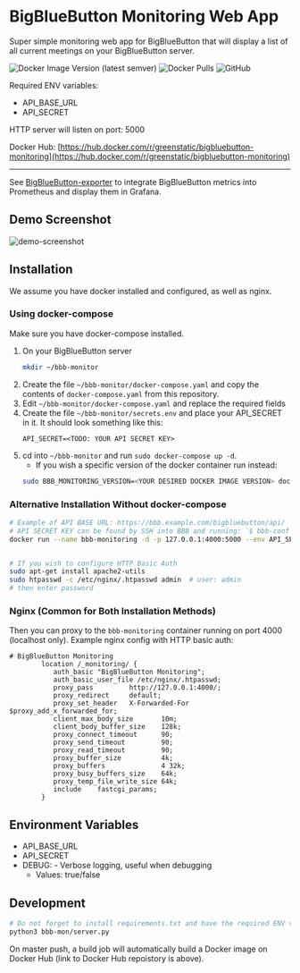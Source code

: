 # BigBlueButton Monitoring Web App
Super simple monitoring web app for BigBlueButton that will display a list of all current meetings on your BigBlueButton server.

![Docker Image Version (latest semver)](https://img.shields.io/docker/v/greenstatic/bigbluebutton-monitoring?label=latest%20docker%20image&logo=Docker&sort=semver)
![Docker Pulls](https://img.shields.io/docker/pulls/greenstatic/bigbluebutton-monitoring?logo=Docker)
![GitHub](https://img.shields.io/github/license/greenstatic/bigbluebutton-monitoring)


Required ENV variables:
* API_BASE_URL
* API_SECRET

HTTP server will listen on port: 5000

Docker Hub: [https://hub.docker.com/r/greenstatic/bigbluebutton-monitoring](https://hub.docker.com/r/greenstatic/bigbluebutton-monitoring)

---

See [BigBlueButton-exporter](https://github.com/greenstatic/bigbluebutton-exporter) to integrate BigBlueButton metrics into Prometheus and display them in Grafana.

## Demo Screenshot
![demo-screenshot](demo.png)

## Installation
We assume you have docker installed and configured, as well as nginx.
### Using docker-compose
Make sure you have docker-compose installed.

1. On your BigBlueButton server
   ```bash
   mkdir ~/bbb-monitor
   ``` 
2. Create the file `~/bbb-monitor/docker-compose.yaml` and copy the contents of `docker-compose.yaml` from this repository.
3. Edit `~/bbb-monitor/docker-compose.yaml` and replace the required fields
4. Create the file `~/bbb-monitor/secrets.env` and place your API_SECRET in it. It should look something like this:
   ```
   API_SECRET=<TODO: YOUR API SECRET KEY>
   ```
4. cd into `~/bbb-monitor` and run `sudo docker-compose up -d`.
    * If you wish a specific version of the docker container run instead:
    ```bash
    sudo BBB_MONITORING_VERSION=<YOUR DESIRED DOCKER IMAGE VERSION> docker-compose up -d
    ```  
   
### Alternative Installation Without docker-compose
```bash
# Example of API BASE URL: https://bbb.example.com/bigbluebutton/api/
# API SECRET KEY can be found by SSH into BBB and running: `$ bbb-conf --secret`
docker run --name bbb-monitoring -d -p 127.0.0.1:4000:5000 --env API_SECRET=<API SECRET KEY> --env API_BASE_URL=<API BASE URL> greenstatic/bigbluebutton-monitoring


# If you wish to configure HTTP Basic Auth
sudo apt-get install apache2-utils
sudo htpasswd -c /etc/nginx/.htpasswd admin  # user: admin
# then enter password

```
### Nginx (Common for Both Installation Methods)

Then you can proxy to the `bbb-monitoring` container running on port 4000 (localhost only).
Example nginx config with HTTP basic auth:
```
# BigBlueButton Monitoring
        location /_monitoring/ {
           auth_basic "BigBlueButton Monitoring";
           auth_basic_user_file /etc/nginx/.htpasswd;
           proxy_pass         http://127.0.0.1:4000/;
           proxy_redirect     default;
           proxy_set_header   X-Forwarded-For   $proxy_add_x_forwarded_for;
           client_max_body_size       10m;
           client_body_buffer_size    128k;
           proxy_connect_timeout      90;
           proxy_send_timeout         90;
           proxy_read_timeout         90;
           proxy_buffer_size          4k;
           proxy_buffers              4 32k;
           proxy_busy_buffers_size    64k;
           proxy_temp_file_write_size 64k;
           include    fastcgi_params;
        }
```

## Environment Variables
* API_BASE_URL
* API_SECRET
* DEBUG: - Verbose logging, useful when debugging
    * Values: true/false

## Development
```bash
# Do not forget to install requirements.txt and have the required ENV variables set!
python3 bbb-mon/server.py
```

On master push, a build job will automatically build a Docker image on Docker Hub (link to Docker Hub repoistory is above).
